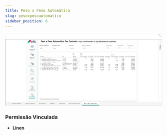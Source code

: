 ```yaml
---
title: Peso x Peso Automático
slug: pesoxpesoautomatico
sidebar_position: 6
---
```


![Alt text](image-6.png)





### Permissão Vinculada

- **Linen**